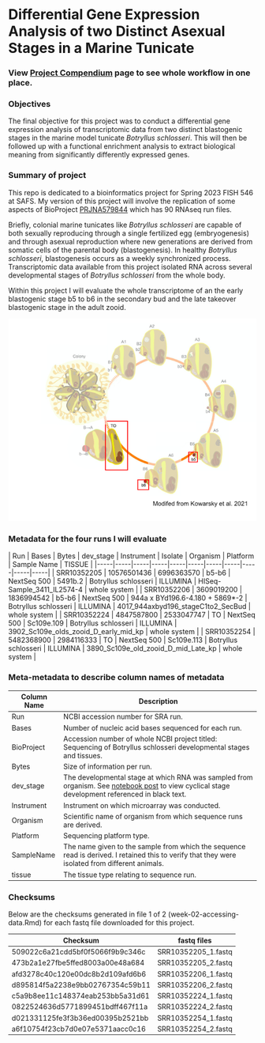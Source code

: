 # Differential Gene Expression Analysis of two Distinct Asexual Stages in a Marine Tunicate

### View [Project Compendium](https://rpubs.com/cvaldi/1040648) page to see whole workflow in one place.


### Objectives
The final objective for this project was to conduct a differential gene expression analysis of transcriptomic data from two distinct blastogenic stages in the marine model tunicate *Botryllus schlosseri*. This will then be followed up with a functional enrichment analysis to extract biological meaning from significantly differently expressed genes.

### Summary of project
This repo is dedicated to a bioinformatics project for Spring 2023 FISH 546 at SAFS. My version of this project will involve the replication of some aspects of BioProject [PRJNA579844](https://www.ncbi.nlm.nih.gov/bioproject/PRJNA579844) which has 90 RNAseq run files.

Briefly, colonial marine tunicates like *Botryllus schlosseri* are capable of both sexually reproducing through a single fertilized egg (embryogenesis) and through asexual reproduction where new generations are derived from somatic cells of the parental body (blastogenesis). In healthy *Botryllus schlosseri*, blastogenesis occurs as a weekly synchronized process. Transcriptomic data available from this project isolated RNA across several developmental stages of *Botryllus schlosseri* from the whole body.

Within this project I will evaluate the whole transcriptome of an the early blastogenic stage b5 to b6 in the secondary bud and the late takeover blastogenic stage in the adult zooid.

![TO vs b5-b6](https://github.com/valeste/valeste.github.io/blob/master/assets/img/sex_asex_devo_TO_b5.jpeg?raw=true)

### Metadata for the four runs I will evaluate

| Run         | Bases      | Bytes      | dev_stage | Instrument  | Isolate                          | Organism             | Platform | Sample Name                            | TISSUE       |
|-----|-----|-----|-----|-----|-----|-----|-----|-----|-----|-----|
| SRR10352205 | 10576501436 | 6996363570 | b5-b6     | NextSeq 500 | 5491b.2                          | Botryllus schlosseri | ILLUMINA | HISeq-Sample_3411_IL2574-4             | whole system |
| SRR10352206 | 3609019200  | 1836994542 | b5-b6     | NextSeq 500 | 944a x BYd196.6-4.180 + 5869\*-2 | Botryllus schlosseri | ILLUMINA | 4017_944axbyd196_stageC1to2_SecBud     | whole system |
| SRR10352224 | 4847587800  | 2533047747 | TO        | NextSeq 500 | Sc109e.109                       | Botryllus schlosseri | ILLUMINA | 3902_Sc109e_olds_zooid_D\_early_mid_kp | whole system |
| SRR10352254 | 5482368900  | 2984116333 | TO        | NextSeq 500 | Sc109e.113                       | Botryllus schlosseri | ILLUMINA | 3890_Sc109e_old_zooid_D\_mid_Late_kp   | whole system |

### Meta-metadata to describe column names of metadata

| Column Name | Description                                                                                                                                                                                                 |
|-------------|-----------------------------------------------------------|
| Run         | NCBI accession number for SRA run.                                                                                                                                                                          |
| Bases       | Number of nucleic acid bases sequenced for each run.                                                                                                                                                        |
| BioProject  | Accession number of whole NCBI project titled: Sequencing of Botryllus schlosseri developmental stages and tissues.                                                                                         |
| Bytes       | Size of information per run.                                                                                                                                                                                |
| dev_stage   | The developmental stage at which RNA was sampled from organism. See [notebook post](https://valeste.github.io/2023-04-07-Devo-Bsc/) to view cyclical stage development referenced in black text. |
| Instrument  | Instrument on which microarray was conducted.                                                                                                                                                               |
| Organism    | Scientific name of organism from which sequence runs are derived.                                                                                                                                           |
| Platform    | Sequencing platform type.                                                                                                                                                                                   |
| SampleName  |  The name given to the sample from which the sequence read is derived. I retained this to verify that they were isolated from different animals.                                                            |
| tissue      | The tissue type relating to sequence run.                                                                                                                                                                   |

### Checksums

Below are the checksums generated in file 1 of 2 (week-02-accessing-data.Rmd) for each fastq file downloaded for this project.

| Checksum                         | fastq files         |
|----------------------------------|---------------------|
| 509022c6a21cdd5bf0f5066f9b9c346c | SRR10352205_1.fastq |
| 473b2a1e27fbe5ffed8003a00e48a684 | SRR10352205_2.fastq |
| afd3278c40c120e00dc8b2d109afd6b6 | SRR10352206_1.fastq |
| d895814f5a2238e9bb02767354c59b11 | SRR10352206_2.fastq |
| c5a9b8ee11c148374eab253bb5a31d61 | SRR10352224_1.fastq |
| 0822524636d5771899451bdff467f11a | SRR10352224_2.fastq |
| d021331125fe3f3b36ed00395b2521bb | SRR10352254_1.fastq |
| a6f10754f23cb7d0e07e5371aacc0c16 | SRR10352254_2.fastq |

